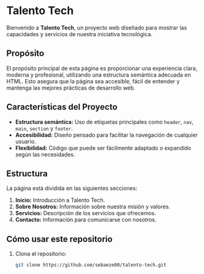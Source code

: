 # Talento Tech

Bienvenido a **Talento Tech**, un proyecto web diseñado para mostrar las capacidades y servicios de nuestra iniciativa tecnológica.

## Propósito

El propósito principal de esta página es proporcionar una experiencia clara, moderna y profesional, utilizando una estructura semántica adecuada en HTML. Esto asegura que la página sea accesible, fácil de entender y mantenga las mejores prácticas de desarrollo web.

## Características del Proyecto

- **Estructura semántica:** Uso de etiquetas principales como `header`, `nav`, `main`, `section` y `footer`.
- **Accesibilidad:** Diseño pensado para facilitar la navegación de cualquier usuario.
- **Flexibilidad:** Código que puede ser fácilmente adaptado o expandido según las necesidades.

## Estructura

La página está dividida en las siguientes secciones:
1. **Inicio:** Introducción a Talento Tech.
2. **Sobre Nosotros:** Información sobre nuestra misión y valores.
3. **Servicios:** Descripción de los servicios que ofrecemos.
4. **Contacto:** Información para comunicarse con nosotros.

## Cómo usar este repositorio

1. Clona el repositorio:
   ```bash
   git clone https://github.com/sebaeze00/talento-tech.git